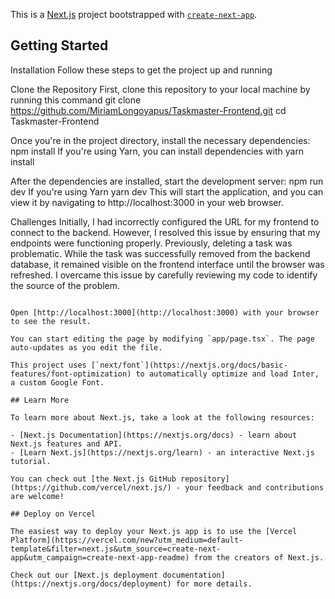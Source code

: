 This is a [Next.js](https://nextjs.org/) project bootstrapped with [`create-next-app`](https://github.com/vercel/next.js/tree/canary/packages/create-next-app).

## Getting Started

Installation
Follow these steps to get the project up and running

Clone the Repository
First, clone this repository to your local machine by running this command
git clone https://github.com/MiriamLongoyapus/Taskmaster-Frontend.git
cd Taskmaster-Frontend

Once you're in the project directory, install the necessary dependencies:
npm install
If you're using Yarn, you can install dependencies with yarn install

After the dependencies are installed, start the development server:
npm run dev
If you're using Yarn yarn dev
This will start the application, and you can view it by navigating to http://localhost:3000 in your web browser.

Challenges
Initially, I had incorrectly configured the URL for my frontend to connect to the backend. However, I resolved this issue by ensuring that my endpoints were functioning properly. Previously, deleting a task was problematic. While the task was successfully removed from the backend database, it remained visible on the frontend interface until the browser was refreshed. I overcame this issue by carefully reviewing my code to identify the source of the problem.

```

Open [http://localhost:3000](http://localhost:3000) with your browser to see the result.

You can start editing the page by modifying `app/page.tsx`. The page auto-updates as you edit the file.

This project uses [`next/font`](https://nextjs.org/docs/basic-features/font-optimization) to automatically optimize and load Inter, a custom Google Font.

## Learn More

To learn more about Next.js, take a look at the following resources:

- [Next.js Documentation](https://nextjs.org/docs) - learn about Next.js features and API.
- [Learn Next.js](https://nextjs.org/learn) - an interactive Next.js tutorial.

You can check out [the Next.js GitHub repository](https://github.com/vercel/next.js/) - your feedback and contributions are welcome!

## Deploy on Vercel

The easiest way to deploy your Next.js app is to use the [Vercel Platform](https://vercel.com/new?utm_medium=default-template&filter=next.js&utm_source=create-next-app&utm_campaign=create-next-app-readme) from the creators of Next.js.

Check out our [Next.js deployment documentation](https://nextjs.org/docs/deployment) for more details.
